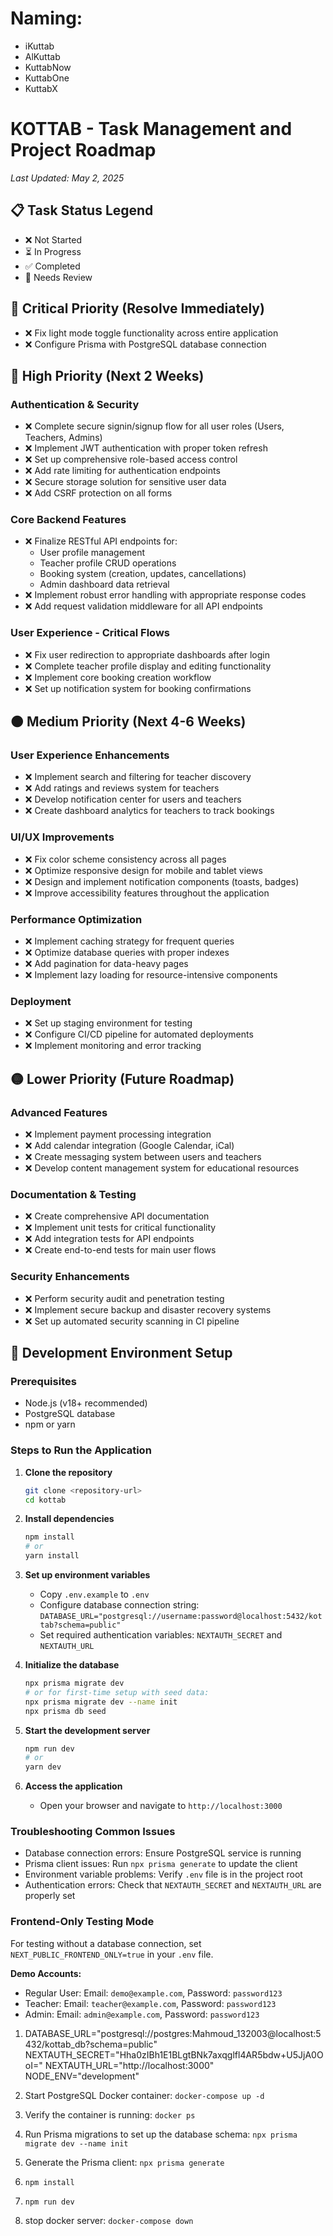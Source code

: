 # Naming:
- iKuttab
- AlKuttab
- KuttabNow
- KuttabOne
- KuttabX 

# KOTTAB - Task Management and Project Roadmap

*Last Updated: May 2, 2025*

## 📋 Task Status Legend
- ❌ Not Started
- ⏳ In Progress
- ✅ Completed
- 🔄 Needs Review

## 🚨 Critical Priority (Resolve Immediately)
- ❌ Fix light mode toggle functionality across entire application
- ❌ Configure Prisma with PostgreSQL database connection

## 🔴 High Priority (Next 2 Weeks)

### Authentication & Security
- ❌ Complete secure signin/signup flow for all user roles (Users, Teachers, Admins)
- ❌ Implement JWT authentication with proper token refresh
- ❌ Set up comprehensive role-based access control
- ❌ Add rate limiting for authentication endpoints
- ❌ Secure storage solution for sensitive user data
- ❌ Add CSRF protection on all forms

### Core Backend Features
- ❌ Finalize RESTful API endpoints for:
  - User profile management
  - Teacher profile CRUD operations
  - Booking system (creation, updates, cancellations)
  - Admin dashboard data retrieval
- ❌ Implement robust error handling with appropriate response codes
- ❌ Add request validation middleware for all API endpoints

### User Experience - Critical Flows
- ❌ Fix user redirection to appropriate dashboards after login
- ❌ Complete teacher profile display and editing functionality
- ❌ Implement core booking creation workflow
- ❌ Set up notification system for booking confirmations

## 🟠 Medium Priority (Next 4-6 Weeks)

### User Experience Enhancements
- ❌ Implement search and filtering for teacher discovery
- ❌ Add ratings and reviews system for teachers
- ❌ Develop notification center for users and teachers
- ❌ Create dashboard analytics for teachers to track bookings

### UI/UX Improvements
- ❌ Fix color scheme consistency across all pages
- ❌ Optimize responsive design for mobile and tablet views
- ❌ Design and implement notification components (toasts, badges)
- ❌ Improve accessibility features throughout the application

### Performance Optimization
- ❌ Implement caching strategy for frequent queries
- ❌ Optimize database queries with proper indexes
- ❌ Add pagination for data-heavy pages
- ❌ Implement lazy loading for resource-intensive components

### Deployment
- ❌ Set up staging environment for testing
- ❌ Configure CI/CD pipeline for automated deployments
- ❌ Implement monitoring and error tracking

## 🟡 Lower Priority (Future Roadmap)

### Advanced Features
- ❌ Implement payment processing integration
- ❌ Add calendar integration (Google Calendar, iCal)
- ❌ Create messaging system between users and teachers
- ❌ Develop content management system for educational resources

### Documentation & Testing
- ❌ Create comprehensive API documentation
- ❌ Implement unit tests for critical functionality
- ❌ Add integration tests for API endpoints
- ❌ Create end-to-end tests for main user flows

### Security Enhancements
- ❌ Perform security audit and penetration testing
- ❌ Implement secure backup and disaster recovery systems
- ❌ Set up automated security scanning in CI pipeline

## 🔧 Development Environment Setup

### Prerequisites
- Node.js (v18+ recommended)
- PostgreSQL database
- npm or yarn

### Steps to Run the Application
1. **Clone the repository**
   ```bash
   git clone <repository-url>
   cd kottab
   ```

2. **Install dependencies**
   ```bash
   npm install
   # or
   yarn install
   ```

3. **Set up environment variables**
   - Copy `.env.example` to `.env`
   - Configure database connection string: `DATABASE_URL="postgresql://username:password@localhost:5432/kottab?schema=public"`
   - Set required authentication variables: `NEXTAUTH_SECRET` and `NEXTAUTH_URL`

4. **Initialize the database**
   ```bash
   npx prisma migrate dev
   # or for first-time setup with seed data:
   npx prisma migrate dev --name init
   npx prisma db seed
   ```

5. **Start the development server**
   ```bash
   npm run dev
   # or
   yarn dev
   ```

6. **Access the application**
   - Open your browser and navigate to `http://localhost:3000`

### Troubleshooting Common Issues
- Database connection errors: Ensure PostgreSQL service is running
- Prisma client issues: Run `npx prisma generate` to update the client
- Environment variable problems: Verify `.env` file is in the project root
- Authentication errors: Check that `NEXTAUTH_SECRET` and `NEXTAUTH_URL` are properly set

### Frontend-Only Testing Mode
For testing without a database connection, set `NEXT_PUBLIC_FRONTEND_ONLY=true` in your `.env` file.

**Demo Accounts:**
- Regular User: Email: `demo@example.com`, Password: `password123`
- Teacher: Email: `teacher@example.com`, Password: `password123`
- Admin: Email: `admin@example.com`, Password: `password123`

<!-- Steps to Start the Backend Server and Docker for Kottab Project  -->
1. DATABASE_URL="postgresql://postgres:Mahmoud_132003@localhost:5432/kottab_db?schema=public"
NEXTAUTH_SECRET="Hha0zIBh1E1BLgtBNk7axqglfl4AR5bdw+U5JjA0OoI="
NEXTAUTH_URL="http://localhost:3000"
NODE_ENV="development"

2. Start PostgreSQL Docker container: `docker-compose up -d`
3. Verify the container is running: `docker ps`
4. Run Prisma migrations to set up the database schema: `npx prisma migrate dev --name init`
5. Generate the Prisma client: `npx prisma generate`
6. `npm install`
7. `npm run dev`
00. stop docker server: `docker-compose down`


